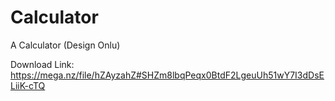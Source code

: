 # Calculator

A Calculator
(Design Onlu)

Download Link:
https://mega.nz/file/hZAyzahZ#SHZm8lbqPeqx0BtdF2LgeuUh51wY7I3dDsELiiK-cTQ
